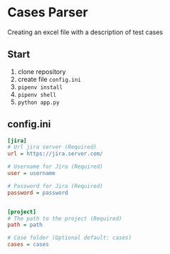 # Cases Parser

Creating an excel file with a description of test cases

## Start
1. clone repository
2. create file `config.ini`
3. `pipenv install`
4. `pipenv shell`
5. `python app.py`


## config.ini
```ini
[jira]
# Url jira server (Required)
url = https://jira.server.com/

# Username for Jira (Required)
user = username

# Password for Jira (Required)
password = password


[project]
# The path to the project (Required)
path = path

# Case folder (Optional default: cases)
cases = cases
```